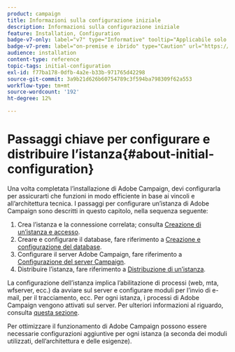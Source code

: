 ```yaml
---
product: campaign
title: Informazioni sulla configurazione iniziale
description: Informazioni sulla configurazione iniziale
feature: Installation, Configuration
badge-v7-only: label="v7" type="Informative" tooltip="Applicabile solo a Campaign Classic v7"
badge-v7-prem: label="on-premise e ibrido" type="Caution" url="https://experienceleague.adobe.com/docs/campaign-classic/using/installing-campaign-classic/architecture-and-hosting-models/hosting-models-lp/hosting-models.html?lang=it" tooltip="Applicabile solo alle distribuzioni on-premise e ibride"
audience: installation
content-type: reference
topic-tags: initial-configuration
exl-id: f77ba178-0dfb-4a2e-b33b-971765d42298
source-git-commit: 3a9b21d626b60754789c3f594ba798309f62a553
workflow-type: tm+mt
source-wordcount: '192'
ht-degree: 12%

---
```


# Passaggi chiave per configurare e distribuire l’istanza{#about-initial-configuration}



Una volta completata l’installazione di Adobe Campaign, devi configurarla per assicurarti che funzioni in modo efficiente in base ai vincoli e all’architettura tecnica. I passaggi per configurare un’istanza di Adobe Campaign sono descritti in questo capitolo, nella sequenza seguente:

1. Crea l’istanza e la connessione correlata; consulta [Creazione di un’istanza e accesso](../../installation/using/creating-an-instance-and-logging-on.md).
1. Creare e configurare il database, fare riferimento a [Creazione e configurazione del database](../../installation/using/creating-and-configuring-the-database.md).
1. Configurare il server Adobe Campaign, fare riferimento a [Configurazione del server Campaign](../../installation/using/configuring-campaign-server.md).
1. Distribuire l’istanza, fare riferimento a [Distribuzione di un’istanza](../../installation/using/deploying-an-instance.md).

La configurazione dell’istanza implica l’abilitazione di processi (web, mta, wfserver, ecc.) da avviare sul server e configurare moduli per l’invio di e-mail, per il tracciamento, ecc. Per ogni istanza, i processi di Adobe Campaign vengono attivati sul server. Per ulteriori informazioni al riguardo, consulta [questa sezione](../../installation/using/configuring-campaign-server.md#enabling-processes).

Per ottimizzare il funzionamento di Adobe Campaign possono essere necessarie configurazioni aggiuntive per ogni istanza (a seconda dei moduli utilizzati, dell’architettura e delle esigenze).
